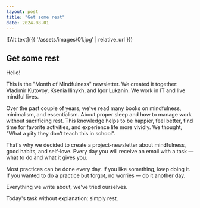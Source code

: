 ```yaml
---
layout: post
title: "Get some rest"
date: 2024-08-01
---
```


![Alt text]({{ '/assets/images/01.jpg' | relative_url }})

## Get some rest

Hello!

This is the "Month of Mindfulness" newsletter. We created it together: Vladimir Kutovoy, Ksenia Ilinykh, and Igor Lukanin. We work in IT and live mindful lives.

Over the past couple of years, we've read many books on mindfulness, minimalism, and essentialism. About proper sleep and how to manage work without sacrificing rest. This knowledge helps to be happier, feel better, find time for favorite activities, and experience life more vividly. We thought, "What a pity they don't teach this in school".

That's why we decided to create a project-newsletter about mindfulness, good habits, and self-love. Every day you will receive an email with a task — what to do and what it gives you.

Most practices can be done every day. If you like something, keep doing it. If you wanted to do a practice but forgot, no worries — do it another day.

Everything we write about, we've tried ourselves.

Today's task without explanation: simply rest.